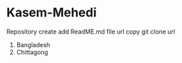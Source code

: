 # Kasem-Mehedi
Repository create
add ReadME.md file
url copy
git clone url
1. Bangladesh
2. Chittagong
